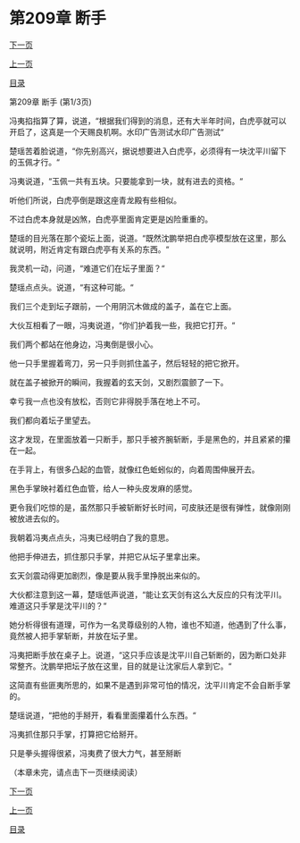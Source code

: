 <h1>第209章    断手</h1>
            <div><p><a href="./0625_%E7%AC%AC209%E7%AB%A0_%E6%96%AD%E6%89%8B.md">下一页</a></p><p><a href="./0623_%E7%AC%AC208%E7%AB%A0_%E7%99%BD%E8%99%8E%E4%BA%AD.md">上一页</a></p><p><a href="../">目录</a></p></div>
            <div><p>第209章    断手 (第1/3页)</p><p>冯夷掐指算了算，说道，“根据我们得到的消息，还有大半年时间，白虎亭就可以开启了，这真是一个天赐良机啊。水印广告测试水印广告测试“</p><p>楚瑶苦着脸说道，“你先别高兴，据说想要进入白虎亭，必须得有一块沈平川留下的玉佩才行。“</p><p>冯夷说道，“玉佩一共有五块。只要能拿到一块，就有进去的资格。“</p><p>听他们所说，白虎亭倒是跟这座青龙殿有些相似。</p><p>不过白虎本身就是凶煞，白虎亭里面肯定更是凶险重重的。</p><p>楚瑶的目光落在那个瓷坛上面，说道。“既然沈鹏举把白虎亭模型放在这里，那么就说明，附近肯定有跟白虎亭有关系的东西。“</p><p>我灵机一动，问道，“难道它们在坛子里面？“</p><p>楚瑶点点头。说道，“有这种可能。“</p><p>我们三个走到坛子跟前，一个用阴沉木做成的盖子，盖在它上面。</p><p>大伙互相看了一眼，冯夷说道，“你们护着我一些，我把它打开。“</p><p>我们两个都站在他身边，冯夷倒是很小心。</p><p>他一只手里握着弯刀，另一只手则抓住盖子，然后轻轻的把它掀开。</p><p>就在盖子被掀开的瞬间，我握着的玄天剑，又剧烈震颤了一下。</p><p>幸亏我一点也没有放松，否则它非得脱手落在地上不可。</p><p>我们都向着坛子里望去。</p><p>这才发现，在里面放着一只断手，那只手被齐腕斩断，手是黑色的，并且紧紧的攥在一起。</p><p>在手背上，有很多凸起的血管，就像红色蚯蚓似的，向着周围伸展开去。</p><p>黑色手掌映衬着红色血管，给人一种头皮发麻的感觉。</p><p>更令我们吃惊的是，虽然那只手被斩断好长时间，可皮肤还是很有弹性，就像刚刚被放进去似的。</p><p>我朝着冯夷点点头，冯夷已经明白了我的意思。</p><p>他把手伸进去，抓住那只手掌，并把它从坛子里拿出来。</p><p>玄天剑震动得更加剧烈，像是要从我手里挣脱出来似的。</p><p>大伙都注意到这一幕，楚瑶低声说道，“能让玄天剑有这么大反应的只有沈平川。难道这只手掌是沈平川的？“</p><p>她分析得很有道理，可作为一名灵尊级别的人物，谁也不知道，他遇到了什么事，竟然被人把手掌斩断，并放在坛子里。</p><p>冯夷把断手放在桌子上。说道，“这只手应该是沈平川自己斩断的，因为断口处非常整齐。沈鹏举把坛子放在这里，目的就是让沈家后人拿到它。“</p><p>这简直有些匪夷所思的，如果不是遇到非常可怕的情况，沈平川肯定不会自断手掌的。</p><p>楚瑶说道，“把他的手掰开，看看里面攥着什么东西。“</p><p>冯夷抓住那只手掌，打算把它给掰开。</p><p>只是拳头握得很紧，冯夷费了很大力气，甚至掰断</p><p>（本章未完，请点击下一页继续阅读）</p></div>
            <div><p><a href="./0625_%E7%AC%AC209%E7%AB%A0_%E6%96%AD%E6%89%8B.md">下一页</a></p><p><a href="./0623_%E7%AC%AC208%E7%AB%A0_%E7%99%BD%E8%99%8E%E4%BA%AD.md">上一页</a></p><p><a href="../">目录</a></p></div>